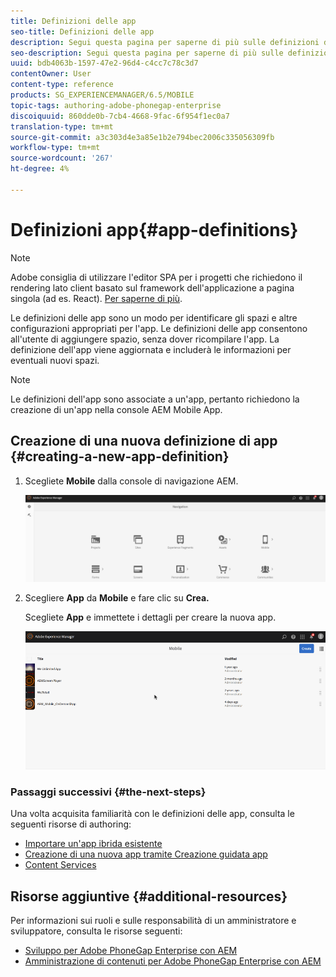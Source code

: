 ```yaml
---
title: Definizioni delle app
seo-title: Definizioni delle app
description: Segui questa pagina per saperne di più sulle definizioni delle app, che rappresentano un modo per identificare gli spazi e altre configurazioni appropriati per l'app. Le definizioni delle app consentono all'utente di aggiungere spazio, senza dover ricompilare l'app.
seo-description: Segui questa pagina per saperne di più sulle definizioni delle app, che rappresentano un modo per identificare gli spazi e altre configurazioni appropriati per l'app. Le definizioni delle app consentono all'utente di aggiungere spazio, senza dover ricompilare l'app.
uuid: bdb4063b-1597-47e2-96d4-c4cc7c78c3d7
contentOwner: User
content-type: reference
products: SG_EXPERIENCEMANAGER/6.5/MOBILE
topic-tags: authoring-adobe-phonegap-enterprise
discoiquuid: 860dde0b-7cb4-4668-9fac-6f954f1ec0a7
translation-type: tm+mt
source-git-commit: a3c303d4e3a85e1b2e794bec2006c335056309fb
workflow-type: tm+mt
source-wordcount: '267'
ht-degree: 4%

---
```



# Definizioni app{#app-definitions}

>[!NOTE]
>
> Adobe consiglia di utilizzare l&#39;editor SPA per i progetti che richiedono il rendering lato client basato sul framework dell&#39;applicazione a pagina singola (ad es. React). [Per saperne di più](/help/sites-developing/spa-overview.md).

Le definizioni delle app sono un modo per identificare gli spazi e altre configurazioni appropriati per l&#39;app. Le definizioni delle app consentono all&#39;utente di aggiungere spazio, senza dover ricompilare l&#39;app. La definizione dell&#39;app viene aggiornata e includerà le informazioni per eventuali nuovi spazi.

>[!NOTE]
>
>Le definizioni dell&#39;app sono associate a un&#39;app, pertanto richiedono la creazione di un&#39;app nella console  AEM Mobile App.

## Creazione di una nuova definizione di app {#creating-a-new-app-definition}

1. Scegliete **Mobile** dalla console di navigazione AEM.

   ![chlimage_1-170](assets/chlimage_1-170.png)

1. Scegliere **App** da **Mobile** e fare clic su **Crea.**

   Scegliete **App** e immettete i dettagli per creare la nuova app.

   ![chlimage_1-11](assets/chlimage_1-11.gif)

### Passaggi successivi {#the-next-steps}

Una volta acquisita familiarità con le definizioni delle app, consulta le seguenti risorse di authoring:

* [Importare un&#39;app ibrida esistente](/help/mobile/phonegap-adding-content-to-imported-app.md)
* [Creazione di una nuova app tramite Creazione guidata app](/help/mobile/phonegap-create-new-app.md)
* [Content Services](/help/mobile/develop-content-as-a-service.md)

## Risorse aggiuntive {#additional-resources}

Per informazioni sui ruoli e sulle responsabilità di un amministratore e sviluppatore, consulta le risorse seguenti:

* [Sviluppo per  Adobe PhoneGap Enterprise con AEM](/help/mobile/developing-in-phonegap.md)
* [Amministrazione di contenuti per  Adobe PhoneGap Enterprise con AEM](/help/mobile/administer-phonegap.md)


